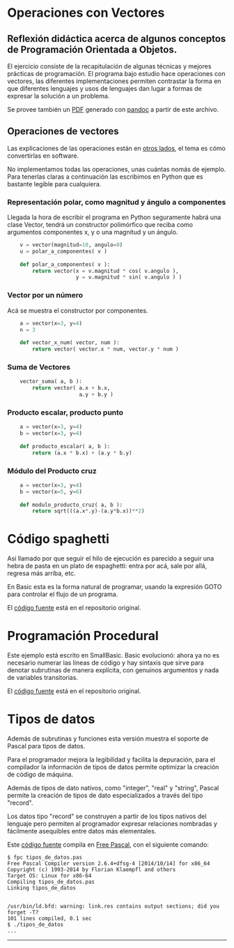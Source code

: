 # Operaciones con Vectores

## Reflexión didáctica acerca de algunos conceptos de Programación Orientada a Objetos.

El ejercicio consiste de la recapitulación de algunas técnicas y
mejores prácticas de programación. El programa bajo estudio hace
operaciones con vectores, las diferentes implementaciones permiten
contrastar la forma en que diferentes lenguajes y usos de lenguajes
dan lugar a formas de expresar la solución a un problema.

Se provee también un [PDF](oo_recap.pdf) generado con
[pandoc](http://pandoc.org) a partir de este archivo.


## Operaciones de vectores

Las explicaciones de las operaciones están en [otros
lados](https://es.wikipedia.org/wiki/Vector), el tema es cómo
convertirlas en software.

No implementamos todas las operaciones, unas cuántas nomás de ejemplo.
Para tenerlas claras a continuación las escribimos en Python que es
bastante legible para cualquiera.

### Representación polar, como magnitud y ángulo a componentes

Llegada la hora de escribir el programa en Python seguramente habrá
una clase Vector, tendrá un constructor polimórfico que reciba como
argumentos componentes x, y o una magnitud y un ángulo.

```python
    v = vector(magnitud=10, angulo=0)
    u = polar_a_componentes( v )
    
    def polar_a_componentes( v ):
        return vector(x = v.magnitud * cos( v.angulo ),
                      y = v.magnitud * sin( v.angulo ) )
```

### Vector por un número

Acá se muestra el constructor por componentes.

```python
    a = vector(x=3, y=4)
    n = 3
    
    def vector_x_num( vector, num ):
        return vector( vector.x * num, vector.y * num )
```

### Suma de Vectores

```python
    vector_suma( a, b ):
        return vector( a.x + b.x,
                       a.y + b.y )
```


### Producto escalar, producto punto

```python
    a = vector(x=3, y=4)
    b = vector(x=3, y=4)
    
    def producto_escalar( a, b ):
        return (a.x * b.x) + (a.y * b.y)
```

### Módulo del Producto cruz

```python
    a = vector(x=3, y=4)
    b = vector(x=5, y=6)
    
    def modulo_producto_cruz( a, b ):
        return sqrt(((a.x*.y)-(a.y*b.x))**2)
```


# Código spaghetti

Así llamado por que seguir el hilo de ejecución es parecido a seguir
una hebra de pasta en un plato de espaghetti: entra por acá, sale por
allá, regresa más arriba, etc.

En Basic esta es la forma natural de programar, usando la expresión
GOTO para controlar el flujo de un programa.

El [código fuente](https://github.com/rgarcia-herrera/vectores/blob/master/spaghetti.bas)
está en el repositorio original.


# Programación Procedural

Este ejemplo está escrito en SmallBasic. Basic evolucionó: ahora ya no
es necesario numerar las líneas de código y hay sintaxis que sirve
para denotar subrutinas de manera explícita, con genuinos argumentos y
nada de variables transitorias.

El [código fuente](https://github.com/rgarcia-herrera/vectores/blob/master/procedural.bas)
está en el repositorio original.



# Tipos de datos

Además de subrutinas y funciones esta versión muestra el
soporte de Pascal para tipos de datos.

Para el programador mejora la legibilidad y facilita la depuración,
para el compilador la información de tipos de datos permite optimizar
la creación de código de máquina.

Además de tipos de dato nativos, como "integer", "real" y "string",
Pascal permite la creación de tipos de dato especializados a través
del tipo "record".

Los datos tipo "record" se construyen a partir de los tipos nativos
del lenguaje pero permiten al programador expresar relaciones
nombradas y fácilmente asequibles entre datos más elementales.

Este [código fuente](https://github.com/rgarcia-herrera/vectores/blob/master/tipos_de_datos.pas)
compila en [Free Pascal](http://freepascal.org), con el siguiente
comando:


    $ fpc tipos_de_datos.pas
    Free Pascal Compiler version 2.6.4+dfsg-4 [2014/10/14] for x86_64
    Copyright (c) 1993-2014 by Florian Klaempfl and others
    Target OS: Linux for x86-64
    Compiling tipos_de_datos.pas
    Linking tipos_de_datos
    
    
    /usr/bin/ld.bfd: warning: link.res contains output sections; did you forget -T?
    101 lines compiled, 0.1 sec 
    $ ./tipos_de_datos
    ...



----

